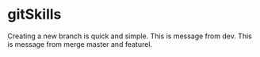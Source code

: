 # gitSkills
Creating a new branch is quick and simple.
This is message from dev.
This is message from merge master and featurel.
